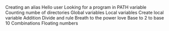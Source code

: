 Creating an alias
Hello user
Looking for a program in PATH variable
Counting numbe of directories
Global variables
Local variables
Create local variable
Addition
Divide and rule
Breath to the power love
Base to 2 to base 10
Combinations
Floating numbers
